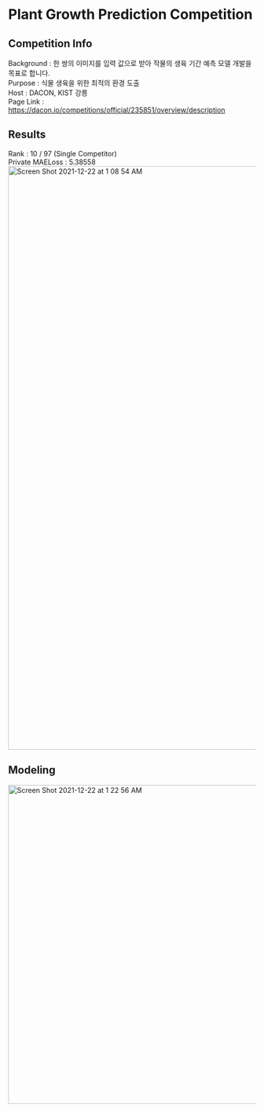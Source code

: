 # Plant Growth Prediction Competition
  
## Competition Info
Background : 한 쌍의 이미지를 입력 값으로 받아 작물의 생육 기간 예측 모델 개발을 목표로 합니다.  
Purpose : 식물 생육을 위한 최적의 환경 도출  
Host : DACON, KIST 강릉  
Page Link : https://dacon.io/competitions/official/235851/overview/description  
  
## Results
Rank : 10 / 97 (Single Competitor)  
Private MAELoss : 5.38558  
<img width="1188" alt="Screen Shot 2021-12-22 at 1 08 54 AM" src="https://user-images.githubusercontent.com/80743307/146962249-1a943c5a-e3fb-4151-bc78-e09e5f18110e.png">  
  
## Modeling
<img width="649" alt="Screen Shot 2021-12-22 at 1 22 56 AM" src="https://user-images.githubusercontent.com/80743307/146963914-317c06db-8f4b-4130-a7a6-794befe2382e.png">
